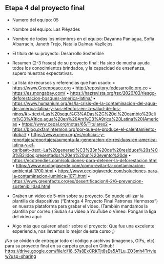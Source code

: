## Etapa 4 del proyecto final

- Numero del equipo: 05
- Nombre del equipo: Las Pléyades
- Nombre de todos los miembros en el equipo: Dayanna Paniagua, Sofia Albarracin, Janeth Trejo, Natalia Dalmau Vazllejos.
- El título de su proyecto: Desarrollo Sostenible
- Resumen (2-3 frases) de su proyecto final: Ha  sido de mucha ayuda todos los conocimientos brindados, y la capacidad de enseñanza, supero nuestras expectativas.
- La lista de recursos y referencias que han usado: •	https://www.Greenpeace.org 
•	http://repository.fedesarrollo.org.co
•	https://es.mongabay.com/
•	https://hazrevista.org/rsc/2020/03/riesgo-deforestacion-bosques-america-latina/
•	https://www.humanium.org/es/la-crisis-de-la-contaminacion-del-agua-de-america-latina-y-sus-efectos-en-la-salud-de-los-ninos/#:~:text=Las%20sequ%C3%ADas%2C%20el%20cambio%20clim%C3%A1tico,agua%20en%20Am%C3%A9rica%20Latina%20(Americas
•	https://www.cepal.org/notas/65/Titulares2
•	https://blog.oxfamintermon.org/por-que-se-produce-el-calentamiento-global/
•	https://www.unep.org/es/noticias-y-reportajes/reportajes/aumenta-la-generacion-de-residuos-en-america-latina-y-el-caribe#:~:text=La%20generaci%C3%B3n%20de%20residuos%20s%C3%B3lidos,presentados%20en%20un%20evento%20de
•	https://ecotrendies.com/soluciones-para-detener-la-deforestacion.html
•	https://www.ecologiaverde.com/como-evitar-la-contaminacion-ambiental-1700.html
•	https://www.ecologiaverde.com/soluciones-para-la-contaminacion-luminica-1071.html
•	https://www.greenfacts.org/es/desertificacion/l-2/6-prevencion-sostenibilidad.html

- Graben un video de 5-min sobre su proyecto. Se puede utilizar la plantilla de diapositivas (“Entrega 4 Proyecto Final Patrones Hermosos”) en nuestra plataforma para grabar el video. (También mandamos la plantilla por correo.) Suban su vídeo a YouTube o Vimeo. Pongan la liga del vídeo aquí: 
- Algo más que quieren añadir sobre el proyecto: Que fue una excelente experiencia, nos llevamos lo mejor de este curso ;)

¡No se olviden de entregar todo el código y archivos (imagenes, GIFs, etc) para su proyecto final en su carpeta grupal en Github!
https://drive.google.com/file/d/18_57s8ExCRKTjt8sEa5ATLu_ZO3mh4Tr/view?usp=sharing
